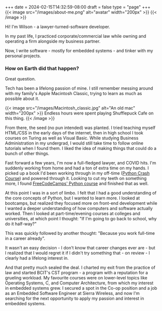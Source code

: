 +++
date = 2024-02-15T14:32:59-08:00
draft = false
type = "page"
+++
{{< image src="/images/about-me.png" alt="avatar" width="200px" >}}
{{< /image >}}

Hi! I'm Wilson - a lawyer-turned-software developer.

In my past life, I practiced corporate/commercial law while owning and operating a firm alongside my business partner.

Now, I write software - mostly for embedded systems - and tinker with my personal projects.

### How on Earth did that happen?
Great question. 

Tech has been a lifelong passion of mine. I still remember messing around with my family's Apple Macintosh Classic, trying to learn as much as possible about it.

{{< image src="/images/Macintosh_classic.jpg"  alt="An old mac" width="200px" >}}
Endless hours were spent playing Shufflepuck Cafe on this thing.
{{< /image >}}

From there, the seed (no pun intended) was planted. I tried teaching myself HTML/CSS in the early days of the internet, then in high school I took courses on Turing as well as Visual Basic. While studying Business Administration in my undergrad, I would still take time to follow online tutorials when I found them. I liked the idea of making things that could do a bunch of other things.

Fast forward a few years, I'm now a full-fledged lawyer, and COVID hits. I'm suddenly working from home and had a ton of extra time on my hands. I picked up a book I'd been working through in my off-time ([Python Crash Course](https://nostarch.com/python-crash-course-3rd-edition)) and powered through it. Looking to cut my teeth on something more, I found [FreeCodeCamps' Python course](https://www.freecodecamp.org/learn/python-for-everybody/) and finished that as well.

At this point I was in a sort of limbo. I felt that I had a good understanding of the core concepts of Python, but I wanted to learn more. I looked at bootcamps, but realized they focused more on front-end development while I wanted a deeper understanding of how computers and software actually worked. Then I looked at part-time/evening courses at colleges and universities, at which point I thought: "If I'm going to go back to school, why do it half-way?"

This was quickly followed by another thought: "Because you work full-time in a career already".

It wasn't an easy decision - I don't know that career changes ever are - but I realized that I would regret it if I didn't try something that - on review - I clearly had a lifelong interest in.

And that pretty much sealed the deal. I charted my exit from the practice of law and started BCIT's CST program - a program with a reputation for a grueling workload. My favourite courses were on lower-level topics like Operating Systems, C, and Computer Architecture, from which my interest in embedded systems grew. I secured a spot in the Co-op position and a job as an Embedded Software Engineer at Sierra Wireless, and now I'm searching for the next opportunity to apply my passion and interest in embedded systems.


